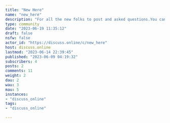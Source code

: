 ```yaml
---
title: "New Here" 
name: "new_here"
description: "For all the new folks to post and asked questions.You can still ask if you've been here a while too.If you're a veteran you're welcome too! Post tips and tricks as you use Lemmy!"
type: community
date: "2023-06-19 11:35:12"
draft: false
nsfw: false
actor_id: "https://discuss.online/c/new_here"
host: discuss.online
lastmod: "2023-06-14 22:39:45"
published: "2023-06-09 04:19:32"
subscribers: 4
posts: 2
comments: 11
weight: 2
dau: 2
wau: 3
mau: 5
instances:
- "discuss_online"
tags: 
- "discuss_online"

---
```

